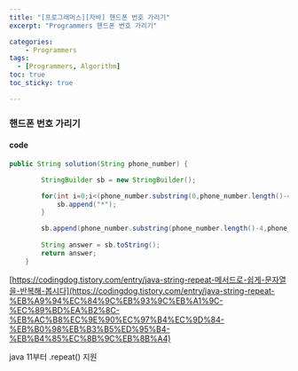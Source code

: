 ```yaml
---
title: "[프로그래머스][자바] 핸드폰 번호 가리기"
excerpt: "Programmers 핸드폰 번호 가리기"

categories:
    - Programmers
tags:
  - [Programmers, Algorithm]
toc: true
toc_sticky: true

---
```

### 핸드폰 번호 가리기

#### code
```java
public String solution(String phone_number) {

        StringBuilder sb = new StringBuilder();

        for(int i=0;i<(phone_number.substring(0,phone_number.length()-4)).length();i++){
            sb.append("*");
        }

        sb.append(phone_number.substring(phone_number.length()-4,phone_number.length()));
        
        String answer = sb.toString();
        return answer;
    }
```

[https://codingdog.tistory.com/entry/java-string-repeat-메서드로-쉽게-문자열을-반복해-봅시다](https://codingdog.tistory.com/entry/java-string-repeat-%EB%A9%94%EC%84%9C%EB%93%9C%EB%A1%9C-%EC%89%BD%EA%B2%8C-%EB%AC%B8%EC%9E%90%EC%97%B4%EC%9D%84-%EB%B0%98%EB%B3%B5%ED%95%B4-%EB%B4%85%EC%8B%9C%EB%8B%A4)

java 11부터 .repeat() 지원